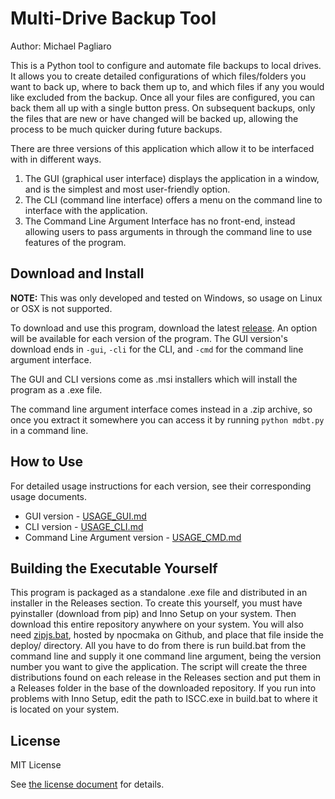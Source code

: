 # Multi-Drive Backup Tool

Author: Michael Pagliaro

This is a Python tool to configure and automate file backups to local drives. It allows you to create detailed configurations of which files/folders you want to back up, where to back them up to, and which files if any you would like excluded from the backup. Once all your files are configured, you can back them all up with a single button press. On subsequent backups, only the files that are new or have changed will be backed up, allowing the process to be much quicker during future backups.

There are three versions of this application which allow it to be interfaced with in different ways.
1. The GUI (graphical user interface) displays the application in a window, and is the simplest and most user-friendly option.
2. The CLI (command line interface) offers a menu on the command line to interface with the application.
3. The Command Line Argument Interface has no front-end, instead allowing users to pass arguments in through the command line to use features of the program.

## Download and Install

**NOTE:** This was only developed and tested on Windows, so usage on Linux or OSX is not supported.

To download and use this program, download the latest [release](https://github.com/mpagliaro98/multi-drive-backup-tool/releases). An option will be available for each version of the program. The GUI version's download ends in `-gui`, `-cli` for the CLI, and `-cmd` for the command line argument interface.

The GUI and CLI versions come as .msi installers which will install the program as a .exe file.

The command line argument interface comes instead in a .zip archive, so once you extract it somewhere you can access it by running `python mdbt.py` in a command line.

## How to Use

For detailed usage instructions for each version, see their corresponding usage documents.
* GUI version - [USAGE_GUI.md](https://github.com/mpagliaro98/multi-drive-backup-tool/blob/master/USAGE_GUI.md)
* CLI version - [USAGE_CLI.md](https://github.com/mpagliaro98/multi-drive-backup-tool/blob/master/USAGE_CLI.md)
* Command Line Argument version - [USAGE_CMD.md](https://github.com/mpagliaro98/multi-drive-backup-tool/blob/master/USAGE_CMD.md)

## Building the Executable Yourself

This program is packaged as a standalone .exe file and distributed in an installer in the Releases section. To create this yourself, you must have pyinstaller (download from pip) and Inno Setup on your system. Then download this entire repository anywhere on your system. You will also need [zipjs.bat](https://github.com/npocmaka/batch.scripts/blob/master/hybrids/jscript/zipjs.bat), hosted by npocmaka on Github, and place that file inside the deploy/ directory. All you have to do from there is run build.bat from the command line and supply it one command line argument, being the version number you want to give the application. The script will create the three distributions found on each release in the Releases section and put them in a Releases folder in the base of the downloaded repository. If you run into problems with Inno Setup, edit the path to ISCC.exe in build.bat to where it is located on your system.

## License

MIT License

See [the license document](https://github.com/mpagliaro98/multi-drive-backup-tool/blob/master/LICENSE) for details.
